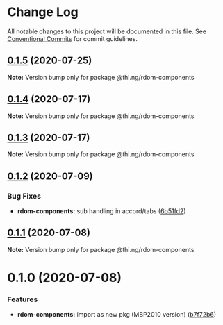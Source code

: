 # Change Log

All notable changes to this project will be documented in this file.
See [Conventional Commits](https://conventionalcommits.org) for commit guidelines.

## [0.1.5](https://github.com/thi-ng/umbrella/compare/@thi.ng/rdom-components@0.1.4...@thi.ng/rdom-components@0.1.5) (2020-07-25)

**Note:** Version bump only for package @thi.ng/rdom-components





## [0.1.4](https://github.com/thi-ng/umbrella/compare/@thi.ng/rdom-components@0.1.3...@thi.ng/rdom-components@0.1.4) (2020-07-17)

**Note:** Version bump only for package @thi.ng/rdom-components





## [0.1.3](https://github.com/thi-ng/umbrella/compare/@thi.ng/rdom-components@0.1.2...@thi.ng/rdom-components@0.1.3) (2020-07-17)

**Note:** Version bump only for package @thi.ng/rdom-components





## [0.1.2](https://github.com/thi-ng/umbrella/compare/@thi.ng/rdom-components@0.1.1...@thi.ng/rdom-components@0.1.2) (2020-07-09)


### Bug Fixes

* **rdom-components:** sub handling in accord/tabs ([6b51fd2](https://github.com/thi-ng/umbrella/commit/6b51fd2ae851070cb82c8eed7194f9b3ec03e6c0))





## [0.1.1](https://github.com/thi-ng/umbrella/compare/@thi.ng/rdom-components@0.1.0...@thi.ng/rdom-components@0.1.1) (2020-07-08)

**Note:** Version bump only for package @thi.ng/rdom-components





# 0.1.0 (2020-07-08)


### Features

* **rdom-components:** import as new pkg (MBP2010 version) ([b7f72b6](https://github.com/thi-ng/umbrella/commit/b7f72b6a19dfdc4bdb35d89bda34e787d93e5e22))
